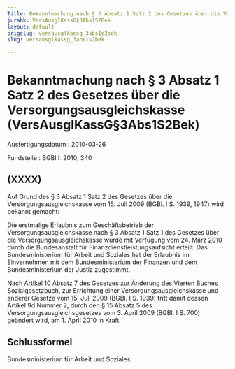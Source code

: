 ```yaml
---
Title: Bekanntmachung nach § 3 Absatz 1 Satz 2 des Gesetzes über die Versorgungsausgleichskasse
jurabk: VersAusglKassG§3Abs1S2Bek
layout: default
origslug: versausglkassg_3abs1s2bek
slug: versausglkassg_3abs1s2bek

---
```


# Bekanntmachung nach § 3 Absatz 1 Satz 2 des Gesetzes über die Versorgungsausgleichskasse (VersAusglKassG§3Abs1S2Bek)

Ausfertigungsdatum
:   2010-03-26

Fundstelle
:   BGBl I: 2010, 340


## (XXXX)

Auf Grund des § 3 Absatz 1 Satz 2 des Gesetzes über die Versorgungsausgleichskasse vom 15. Juli 2009 (BGBl. I S. 1939, 1947) wird bekannt gemacht:

Die erstmalige Erlaubnis zum Geschäftsbetrieb der Versorgungsausgleichskasse nach § 3 Absatz 1 Satz 1 des Gesetzes über die Versorgungsausgleichskasse wurde mit Verfügung vom 24. März 2010 durch die Bundesanstalt für Finanzdienstleistungsaufsicht erteilt. Das Bundesministerium für Arbeit und Soziales hat der Erlaubnis im Einvernehmen mit dem Bundesministerium der Finanzen und dem Bundesministerium der Justiz zugestimmt.

Nach Artikel 10 Absatz 7 des Gesetzes zur Änderung des Vierten Buches Sozialgesetzbuch, zur Errichtung einer Versorgungsausgleichskasse und anderer Gesetze vom 15. Juli 2009 (BGBl. I S. 1939) tritt damit dessen Artikel 9d Nummer 2, durch den § 15 Absatz 5 des Versorgungsausgleichsgesetzes vom 3. April 2009 (BGBl. I S. 700) geändert wird, am 1. April 2010 in Kraft.


## Schlussformel

Bundesministerium für Arbeit und Soziales

